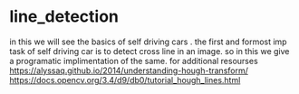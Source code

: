 # line_detection
in this we will see the basics of self driving cars .
the first and formost imp task of self driving car is to detect cross line in an image.
so in this we give  a programatic implimentation of the same.
for additional resourses 
https://alyssaq.github.io/2014/understanding-hough-transform/   
https://docs.opencv.org/3.4/d9/db0/tutorial_hough_lines.html
